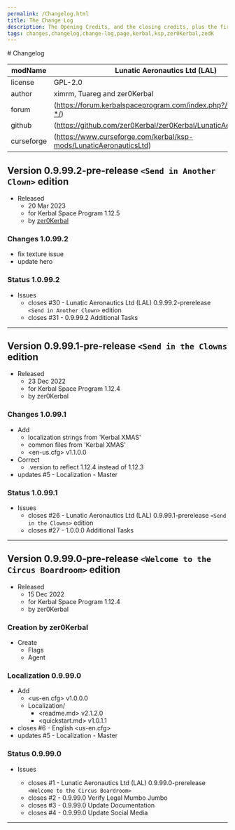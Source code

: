 ```yaml
---
permalink: /Changelog.html
title: The Change Log
description: The Opening Credits, and the closing credits, plus the first of two (or is three) end credit scenes
tags: changes,changelog,change-log,page,kerbal,ksp,zer0Kerbal,zedK
---
```

<!-- 
hdr-changelog.md v1.0.0.0
Lunatic Aeronautics Ltd (LAL)
created: 13 May 2022
updated:
CC BY-ND 4.0 by zer0Kerbal
--># Changelog  
  
| modName    | Lunatic Aeronautics Ltd (LAL)                                      |
| ---------- | ------------------------------------------------------------------ |
| license    | GPL-2.0                                                            |
| author     | ximrm, Tuareg and zer0Kerbal                                       |
| forum      | (https://forum.kerbalspaceprogram.com/index.php?/topic/208613-*/)  |
| github     | (https://github.com/zer0Kerbal/zer0Kerbal/LunaticAeronauticsLtd)   |
| curseforge | (https://www.curseforge.com/kerbal/ksp-mods/LunaticAeronauticsLtd) |

## Version 0.9.99.2-pre-release `<Send in Another Clown>` edition

* Released
  * 20 Mar 2023
  * for Kerbal Space Program 1.12.5
  * by [zer0Kerbal](https://github.com/zer0Kerbal)

### Changes 1.0.99.2

* fix texture issue
* update hero

### Status 1.0.99.2

* Issues
  * closes #30 - Lunatic Aeronautics Ltd (LAL) 0.9.99.2-prerelease `<Send in Another Clown>` edition
  * closes #31 - 0.9.99.2 Additional Tasks

---

## Version 0.9.99.1-pre-release `<Send in the Clowns` edition

* Released
  * 23 Dec 2022
  * for Kerbal Space Program 1.12.4
  * by zer0Kerbal

### Changes 1.0.99.1

* Add
  * localization strings from 'Kerbal XMAS'
  * common files from 'Kerbal XMAS'
  * <en-us.cfg> v1.1.0.0
* Correct
  * .version to reflect 1.12.4 instead of 1.12.3
* updates #5 - Localization - Master

### Status 1.0.99.1

* Issues
  * closes #26 - Lunatic Aeronautics Ltd (LAL) 0.9.99.1-prerelease `<Send in the Clowns>` edition
  * closes #27 - 1.0.0.0 Additional Tasks

---

## Version 0.9.99.0-pre-release `<Welcome to the Circus Boardroom>` edition

* Released
  * 15 Dec 2022
  * for Kerbal Space Program 1.12.4
  * by zer0Kerbal

### Creation by zer0Kerbal

* Create
  * Flags
  * Agent

### Localization 0.9.99.0

* Add
  * <us-en.cfg> v1.0.0.0
  * Localization/
    * <readme.md> v2.1.2.0
    * <quickstart.md>  v1.0.1.1
* closes #6 - English <us-en.cfg>
* updates #5 - Localization - Master

### Status 0.9.99.0

* Issues

  * closes #1 - Lunatic Aeronautics Ltd (LAL) 0.9.99.0-prerelease `<Welcome to the Circus Boardroom>`
  * closes #2 - 0.9.99.0 Verify Legal Mumbo Jumbo
  * closes #3 - 0.9.99.0 Update Documentation
  * closes #4 - 0.9.99.0 Update Social Media

---
